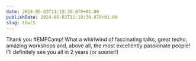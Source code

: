 ```yaml
---
date: 2024-06-03T11:19:30.870+01:00
publishDate: 2024-06-03T11:19:30.870+01:00
slug: t6wl5
---
```


Thank you #EMFCamp! What a whirlwind of fascinating talks, great techo, amazing workshops and, above all, the most excellently passionate people! I’ll definitely see you all in 2 years (or sooner!)
